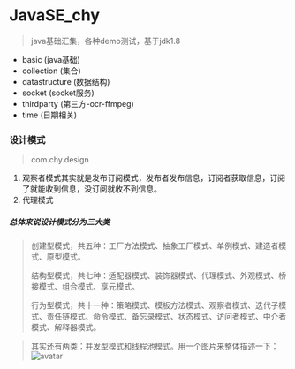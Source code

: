 # JavaSE_chy
> java基础汇集，各种demo测试，基于jdk1.8

- basic (java基础)
- collection (集合)
- datastructure (数据结构)
- socket (socket服务)
- thirdparty (第三方-ocr-ffmpeg)
- time (日期相关)



### 设计模式
> com.chy.design 
1. 观察者模式其实就是发布订阅模式，发布者发布信息，订阅者获取信息，订阅了就能收到信息，没订阅就收不到信息。
1. 代理模式


##### 总体来说设计模式分为三大类
> 创建型模式，共五种：工厂方法模式、抽象工厂模式、单例模式、建造者模式、原型模式。
>
> 结构型模式，共七种：适配器模式、装饰器模式、代理模式、外观模式、桥接模式、组合模式、享元模式。
>
> 行为型模式，共十一种：策略模式、模板方法模式、观察者模式、迭代子模式、责任链模式、命令模式、备忘录模式、状态模式、访问者模式、中介者模式、解释器模式。

> 其实还有两类：并发型模式和线程池模式。用一个图片来整体描述一下：
![avatar](http://dl.iteye.com/upload/attachment/0083/1179/57a92d42-4d84-3aa9-a8b9-63a0b02c2c36.jpg)
